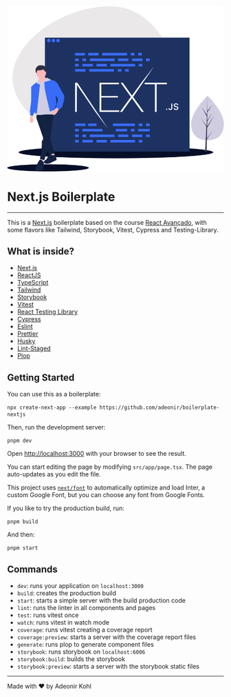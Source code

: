 <center>
  <img src=".github/assets/hero-illustration.svg" alt="A developer walking and a screen with the text NextJS" />
</center>

# Next.js Boilerplate

---

This is a [Next.js](https://nextjs.org/) boilerplate based on the course [React Avançado](https://reactavancado.com.br), with some flavors like Tailwind, Storybook, Vitest, Cypress and Testing-Library.

## What is inside?

- [Next.js](https://nextjs.org/)
- [ReactJS](https://reactjs.org/)
- [TypeScript](https://www.typescriptlang.org/)
- [Tailwind](https://tailwindcss.com/)
- [Storybook](https://storybook.js.org/)
- [Vitest](https://vitest.dev/)
- [React Testing Library](https://testing-library.com/docs/react-testing-library/intro)
- [Cypress](https://www.cypress.io/)
- [Eslint](https://eslint.org/)
- [Prettier](https://prettier.io/)
- [Husky](https://github.com/typicode/husky)
- [Lint-Staged](https://github.com/okonet/lint-staged)
- [Plop](https://plopjs.com/)

## Getting Started

You can use this as a boilerplate:

```
npx create-next-app --example https://github.com/adeonir/boilerplate-nextjs
```

Then, run the development server:

```
pnpm dev
```

Open [http://localhost:3000](http://localhost:3000) with your browser to see the result.

You can start editing the page by modifying `src/app/page.tsx`. The page auto-updates as you edit the file.

This project uses [`next/font`](https://nextjs.org/docs/basic-features/font-optimization) to automatically optimize and load Inter, a custom Google Font, but you can choose any font from Google Fonts.

If you like to try the production build, run:

```
pnpm build
```

And then:

```
pnpm start
```

## Commands

- `dev`: runs your application on `localhost:3000`
- `build`: creates the production build
- `start`: starts a simple server with the build production code
- `lint`: runs the linter in all components and pages
- `test`: runs vitest once
- `watch`: runs vitest in watch mode
- `coverage`: runs vitest creating a coverage report
- `coverage:preview`: starts a server with the coverage report files
- `generate`: runs plop to generate component files
- `storybook`: runs storybook on `localhost:6006`
- `storybook:build`: builds the storybook
- `storybook:preview`: starts a server with the storybook static files

---

Made with ♥️ by Adeonir Kohl
